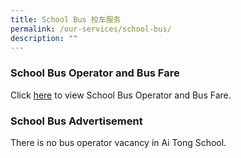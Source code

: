 ```yaml
---
title: School Bus 校车服务
permalink: /our-services/school-bus/
description: ""
---
```

### School Bus Operator and Bus Fare

Click [here](/files/details%20of%20bus%20operators%20&%20bus%20fares.pdf) to view School Bus Operator and Bus Fare.

### School Bus Advertisement
There is no bus operator vacancy in Ai Tong School.